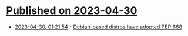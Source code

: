 # [Published on 2023-04-30](index.md)

* [2023-04-30, 01:21:54](https://lobste.rs/s/5dxqcm/debian_based_distros_have_adopted_pep_668) - [Debian-based distros have adopted PEP 668](https://salsa.debian.org/python-team/packages/python-pip/-/blob/master/debian/NEWS)
